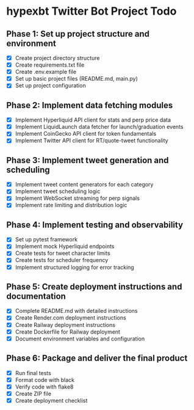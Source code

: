 # hypexbt Twitter Bot Project Todo

## Phase 1: Set up project structure and environment

- [x] Create project directory structure
- [x] Create requirements.txt file
- [x] Create .env.example file
- [x] Set up basic project files (README.md, main.py)
- [x] Set up project configuration

## Phase 2: Implement data fetching modules

- [x] Implement Hyperliquid API client for stats and perp price data
- [x] Implement LiquidLaunch data fetcher for launch/graduation events
- [x] Implement CoinGecko API client for token fundamentals
- [x] Implement Twitter API client for RT/quote-tweet functionality

## Phase 3: Implement tweet generation and scheduling

- [x] Implement tweet content generators for each category
- [x] Implement tweet scheduling logic
- [x] Implement WebSocket streaming for perp signals
- [x] Implement rate limiting and distribution logic

## Phase 4: Implement testing and observability

- [x] Set up pytest framework
- [x] Implement mock Hyperliquid endpoints
- [x] Create tests for tweet character limits
- [x] Create tests for scheduler frequency
- [x] Implement structured logging for error tracking

## Phase 5: Create deployment instructions and documentation

- [x] Complete README.md with detailed instructions
- [x] Create Render.com deployment instructions
- [x] Create Railway deployment instructions
- [x] Create Dockerfile for Railway deployment
- [x] Document environment variables and configuration

## Phase 6: Package and deliver the final product

- [x] Run final tests
- [x] Format code with black
- [x] Verify code with flake8
- [x] Create ZIP file
- [x] Create deployment checklist
